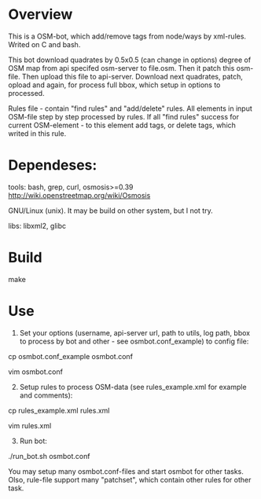 # Overview
This is a OSM-bot, which add/remove tags from node/ways by xml-rules. Writed on C and
bash.

This bot download quadrates by 0.5x0.5 (can change in options) degree of OSM map from api 
specifed osm-server to file.osm. Then it patch this osm-file.
Then upload this file to api-server. Download next quadrates, patch, opload and again,
for process full bbox, which setup in options to processed.

Rules file - contain "find rules" and "add/delete" rules. All elements in input OSM-file 
step by step processed by rules. If all "find rules" success for current OSM-element - 
to this element add tags, or delete tags, which writed in this rule.
# Dependeses:


tools: bash, grep, curl, osmosis>=0.39 http://wiki.openstreetmap.org/wiki/Osmosis

GNU/Linux (unix). It may be build on other system, but I not try.

libs: libxml2, glibc


# Build

  make

# Use

1) Set your options (username, api-server url, path to utils, log path, bbox to process by 
bot and other - see osmbot.conf_example) to config file:

  cp osmbot.conf_example osmbot.conf

  vim osmbot.conf

2) Setup rules to process OSM-data (see rules_example.xml for example and comments):
  
  cp rules_example.xml rules.xml
  
  vim rules.xml

3) Run bot:
  
  ./run_bot.sh osmbot.conf 

You may setup many osmbot.conf-files and start osmbot for other tasks. Olso, rule-file
support many "patchset", which contain other rules for other task.
